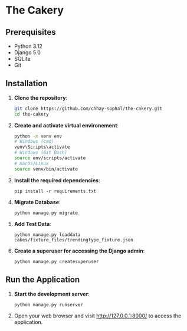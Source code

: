 # The Cakery

## Prerequisites

- Python 3.12
- Django 5.0
- SQLite
- Git

## Installation

1. **Clone the repository**:
   ```bash
   git clone https://github.com/chhay-sophal/the-cakery.git
   cd the-cakery
   ```

2. **Create and activate virtual environement**:
   ```bash
   python -m venv env
   # Windows (cmd)
   venv\Scripts\activate
   # Windows (Git Bash)
   source env/scripts/activate
   # macOS/Linux
   source venv/bin/activate
   ```

3. **Install the required dependencies**:
   ```
   pip install -r requirements.txt
   ```

4. **Migrate Database**:
   ```
   python manage.py migrate
   ```

5. **Add Test Data**:
   ```
   python manage.py loaddata cakes/fixture_files/trendingtype_fixture.json
   ```

6. **Create a superuser for accessing the Django admin**:
   ```
   python manage.py createsuperuser
   ```

<!-- 7. **Collect static files**:
   ```
   python manage.py collectstatic
   ``` -->

## Run the Application

1. **Start the development server**:
   ```
   python manage.py runserver
   ```

2. Open your web browser and visit http://127.0.0.1:8000/ to access the application.

